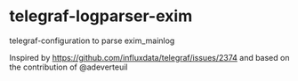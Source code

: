 # telegraf-logparser-exim
telegraf-configuration to parse exim_mainlog

Inspired by https://github.com/influxdata/telegraf/issues/2374 and based on the contribution of @adeverteuil
